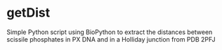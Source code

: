 # getDist
Simple Python script using BioPython to extract the distances between scissile phosphates in PX DNA and in a Holliday junction from PDB 2PFJ
